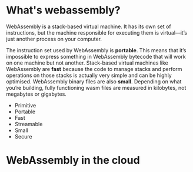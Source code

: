 # What's webassembly?
WebAssembly is a stack-based virtual machine. It has its own set of instructions, but the machine responsible for executing them is virtual—it’s just another process on your computer.

The instruction set used by WebAssembly is **portable**. This means that it’s impossible to express something in WebAssembly bytecode that will work on one machine but not another. Stack-based virtual machines like WebAssembly are **fast** because the code to manage stacks and perform operations on those stacks is actually very simple and can be highly optimised. WebAssembly binary files are also **small**. Depending on what you’re building, fully functioning wasm files are measured in kilobytes, not megabytes or gigabytes.

- Primitive
- Portable
- Fast
- Streamable
- Small
- Secure


# WebAssembly in the cloud
